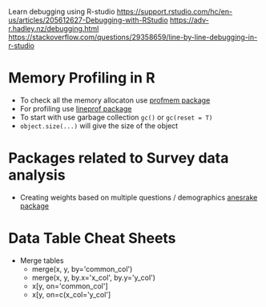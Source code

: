 Learn debugging using R-studio
https://support.rstudio.com/hc/en-us/articles/205612627-Debugging-with-RStudio
https://adv-r.hadley.nz/debugging.html
https://stackoverflow.com/questions/29358659/line-by-line-debugging-in-r-studio

# Memory Profiling in R
- To check all the memory allocaton use [profmem package](https://cran.r-project.org/web/packages/profmem/vignettes/profmem.html) 
- For profiling use [lineprof package](http://adv-r.had.co.nz/memory.html#gc) 
- To start with use garbage collection `gc()` or `gc(reset = T)`
- `object.size(...)` will give the size of the object

# Packages related to Survey data analysis
- Creating weights based on multiple questions / demographics [anesrake package](https://cran.r-project.org/web/packages/anesrake/index.html) 


# Data Table Cheat Sheets
- Merge tables
  -  merge(x, y, by='common_col') 
  -  merge(x, y, by.x='x_col', by.y='y_col') 
  -  x[y, on='common_col'] 
  -  x[y, on=c(x_col='y_col'] 
